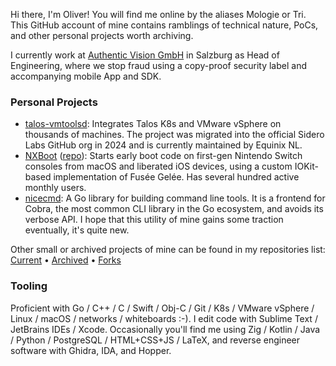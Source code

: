 Hi there, I'm Oliver! You will find me online by the aliases Mologie or Tri. This GitHub account of mine contains ramblings of technical nature, PoCs, and other personal projects worth archiving.

I currently work at [Authentic Vision GmbH](https://www.authenticvision.com/) in Salzburg as Head of Engineering, where we stop fraud using a copy-proof security label and accompanying mobile App and SDK.

### Personal Projects

* [talos-vmtoolsd](https://github.com/mologie/talos-vmtoolsd): Integrates Talos K8s and VMware vSphere on thousands of machines. The project was migrated into the official Sidero Labs GitHub org in 2024 and is currently maintained by Equinix NL.
* [NXBoot](https://mologie.github.io/nxboot/) ([repo](https://github.com/mologie/NXBoot)): Starts early boot code on first-gen Nintendo Switch consoles from macOS and liberated iOS devices, using a custom IOKit-based implementation of Fusée Gelée. Has several hundred active monthly users.
* [nicecmd](https://github.com/mologie/nicecmd): A Go library for building command line tools. It is a frontend for Cobra, the most common CLI library in the Go ecosystem, and avoids its verbose API. I hope that this utility of mine gains some traction eventually, it's quite new.

Other small or archived projects of mine can be found in my repositories list:  
[Current](https://github.com/mologie?tab=repositories&q=&type=source&language=&sort=name) •
[Archived](https://github.com/mologie?tab=repositories&q=&type=archived&language=&sort=name) •
[Forks](https://github.com/mologie?tab=repositories&q=&type=fork&language=&sort=name)

### Tooling

Proficient with Go / C++ / C / Swift / Obj-C / Git / K8s / VMware vSphere / Linux / macOS / networks / whiteboards :-). I edit code with Sublime Text / JetBrains IDEs / Xcode. Occasionally you'll find me using Zig / Kotlin / Java / Python / PostgreSQL / HTML+CSS+JS / LaTeX, and reverse engineer software with Ghidra, IDA, and Hopper.
